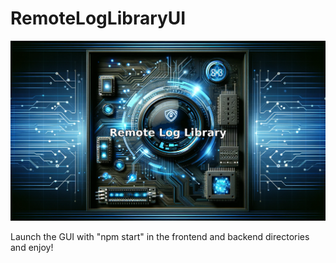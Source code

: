 # RemoteLogLibraryUI

![Diagrama del sistema](frontend/public/LogLibraryUI.png)

Launch the GUI with "npm start" in the frontend and backend directories and enjoy!